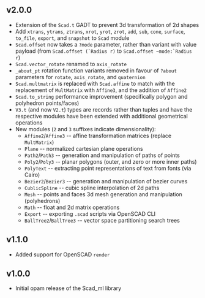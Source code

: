 ## v2.0.0

- Extension of the `Scad.t` GADT to prevent 3d transformation of 2d shapes
- Add `xtrans`, `ytrans`, `ztrans`, `xrot`, `yrot`, `zrot`, `add`, `sub`,
  `cone`, `surface`, `to_file`, `export`, and `snapshot` to `Scad` module
- `Scad.offset` now takes a `?mode` parameter, rather than variant with value
  payload (from ``Scad.offset (`Radius r)`` to ``Scad.offset ~mode:`Radius r``)
- `Scad.vector_rotate` renamed to `axis_rotate`
- `_about_pt` rotation function variants removed in favour of `?about`
  parameters for `rotate`, `axis_rotate`, and `quaternion`
- `Scad.multmatrix` is replaced with `Scad.affine` to match with the replacement
  of `MultMatrix` with `Affine3`, and the addition of `Affine2`
- `Scad.to_string` performance improvement (specifically polygon and polyhedron points/faces)
- `V3.t` (and now `V2.t`) types are records rather than tuples and have
  the respective modules have been extended with additional geometrical
  operations
- New modules (`2` and `3` suffixes indicate dimensionality):
  * `Affine2`/`Affine3` -- affine transformation matrices (replace `MultMatrix`)
  * `Plane` -- normalized cartesian plane operations
  * `Path2`/`Path3` -- generation and manipulation of paths of points
  * `Poly2`/`Poly3` -- planar polygons (outer, and zero or more inner paths)
  * `PolyText` -- extracting point representations of text from fonts (via Cairo)
  * `Bezier2`/`Bezier3` -- generation and manipulation of bezier curves
  * `CublicSpline` -- cubic spline interpolation of 2d paths
  * `Mesh` -- points and faces 3d mesh generation and manipulation (polyhedrons)
  * `Math` -- float and 2d matrix operations
  * `Export` -- exporting `.scad` scripts via OpenSCAD CLI
  * `BallTree2`/`BallTree3` -- vector space partitioning search trees

## v1.1.0

- Added support for OpenSCAD `render`

## v1.0.0

- Initial opam release of the Scad_ml library
